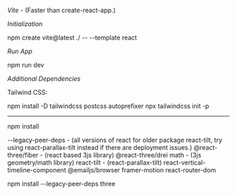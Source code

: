 *Vite* - (Faster than create-react-app.)

*Initialization*

npm create vite@latest ./ -- --template react

*Run App*

npm run dev


*Additional Dependencies*

Tailwind CSS:

npm install -D tailwindcss postcss autoprefixer
npx tailwindcss init -p

-----

npm install 

--legacy-peer-deps - (all versions of react for older package react-tilt, try using react-parallax-tilt instead if there are deployment issues.)
@react-three/fiber - (react based 3js library)
@react-three/drei math - (3js geometry/math library)
react-tilt - (react-parallax-tilt)
react-vertical-timeline-component
@emailjs/browser
framer-motion
react-router-dom

npm install --legacy-peer-deps three

